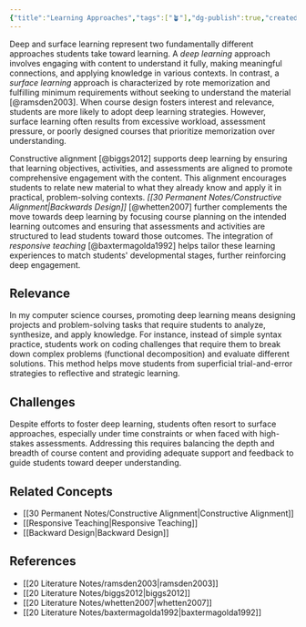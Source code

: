```yaml
---
{"title":"Learning Approaches","tags":["🪴"],"dg-publish":true,"created":"2024-08-30","modified":"2024-09-13","permalink":"/30-permanent-notes/learning-approaches/","dgPassFrontmatter":true,"updated":"2024-09-13"}
---
```



Deep and surface learning represent two fundamentally different approaches students take toward learning. A *deep learning* approach involves engaging with content to understand it fully, making meaningful connections, and applying knowledge in various contexts. In contrast, a *surface learning* approach is characterized by rote memorization and fulfilling minimum requirements without seeking to understand the material [@ramsden2003]. When course design fosters interest and relevance, students are more likely to adopt deep learning strategies. However, surface learning often results from excessive workload, assessment pressure, or poorly designed courses that prioritize memorization over understanding.

Constructive alignment [@biggs2012] supports deep learning by ensuring that learning objectives, activities, and assessments are aligned to promote comprehensive engagement with the content. This alignment encourages students to relate new material to what they already know and apply it in practical, problem-solving contexts. *[[30 Permanent Notes/Constructive Alignment\|Backwards Design]]* [@whetten2007] further complements the move towards deep learning by focusing course planning on the intended learning outcomes and ensuring that assessments and activities are structured to lead students toward those outcomes. The integration of *responsive teaching* [@baxtermagolda1992] helps tailor these learning experiences to match students' developmental stages, further reinforcing deep engagement.

## Relevance

In my computer science courses, promoting deep learning means designing projects and problem-solving tasks that require students to analyze, synthesize, and apply knowledge. For instance, instead of simple syntax practice, students work on coding challenges that require them to break down complex problems (functional decomposition) and evaluate different solutions. This method helps move students from superficial trial-and-error strategies to reflective and strategic learning.

## Challenges

Despite efforts to foster deep learning, students often resort to surface approaches, especially under time constraints or when faced with high-stakes assessments. Addressing this requires balancing the depth and breadth of course content and providing adequate support and feedback to guide students toward deeper understanding.

## Related Concepts

- [[30 Permanent Notes/Constructive Alignment\|Constructive Alignment]]
- [[Responsive Teaching\|Responsive Teaching]]
- [[Backward Design\|Backward Design]]

## References

- [[20 Literature Notes/ramsden2003\|ramsden2003]]
- [[20 Literature Notes/biggs2012\|biggs2012]]
- [[20 Literature Notes/whetten2007\|whetten2007]]
- [[20 Literature Notes/baxtermagolda1992\|baxtermagolda1992]]
